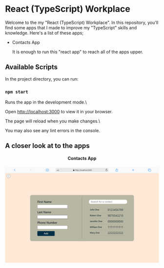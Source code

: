 # React (TypeScript) Workplace

Welcome to the my "React (TypeScript) Workplace". In this repository, you'll find some apps that I made to improve my "TypeScript" skills and knowledge. Here's a list of these apps;

- Contacts App

  It is enough to run this "react app" to reach all of the apps upper.

## Available Scripts

In the project directory, you can run:

### `npm start`

Runs the app in the development mode.\

Open [http://localhost:3000](http://localhost:3000) to view it in your browser.

The page will reload when you make changes.\

You may also see any lint errors in the console.

## A closer look at to the apps

  <h4 align="center">Contacts App</h4> 
  
<img src="https://raw.githubusercontent.com/thenesern/TypeScript-Workplace/master/src//assets/ContactsApp/ContactsApp.png">
